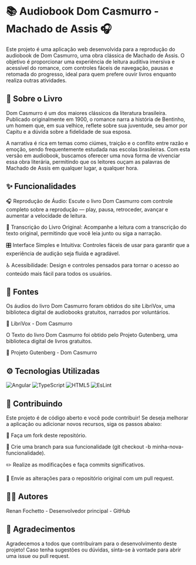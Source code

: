 # 📚 Audiobook Dom Casmurro - Machado de Assis 🎧

Este projeto é uma aplicação web desenvolvida para a reprodução do audiobook de Dom Casmurro, uma obra clássica de Machado de Assis. O objetivo é proporcionar uma experiência de leitura auditiva imersiva e acessível do romance, com controles fáceis de navegação, pausas e retomada do progresso, ideal para quem prefere ouvir livros enquanto realiza outras atividades.


## 📖 Sobre o Livro

Dom Casmurro é um dos maiores clássicos da literatura brasileira. Publicado originalmente em 1900, o romance narra a história de Bentinho, um homem que, em sua velhice, reflete sobre sua juventude, seu amor por Capitu e a dúvida sobre a fidelidade de sua esposa.

A narrativa é rica em temas como ciúmes, traição e o conflito entre razão e emoção, sendo frequentemente estudada nas escolas brasileiras. Com esta versão em audiobook, buscamos oferecer uma nova forma de vivenciar essa obra literária, permitindo que os leitores ouçam as palavras de Machado de Assis em qualquer lugar, a qualquer hora.


## ✨ Funcionalidades

🎧 Reprodução de Áudio: Escute o livro Dom Casmurro com controle completo sobre a reprodução — play, pausa, retroceder, avançar e aumentar a velocidade de leitura.

📖 Transcrição do Livro Original: Acompanhe a leitura com a transcrição do texto original, permitindo que você leia junto ou siga a narração.

🎛️ Interface Simples e Intuitiva: Controles fáceis de usar para garantir que a experiência de audição seja fluída e agradável.

♿ Acessibilidade: Design e controles pensados para tornar o acesso ao conteúdo mais fácil para todos os usuários.


## 🔗 Fontes

Os áudios do livro Dom Casmurro foram obtidos do site LibriVox, uma biblioteca digital de audiobooks gratuitos, narrados por voluntários.

🔗 LibriVox - Dom Casmurro

O Texto do livro Dom Casmurro foi obtido pelo Projeto Gutenberg, uma biblioteca digital de livros gratuitos.

🔗 Projeto Gutenberg - Dom Casmurro


## ⚙️ Tecnologias Utilizadas

![Angular](https://img.shields.io/badge/Angular-%E2%9C%94-brightgreen?logo=angular&logoColor=white&style=flat-square)
![TypeScript](https://img.shields.io/badge/TypeScript-%E2%9C%94-3178C6?logo=typescript&logoColor=white&style=flat-square)
![HTML5](https://img.shields.io/badge/HTML5-%E2%9C%94-E34F26?logo=html5&logoColor=white&style=flat-square)
![EsLint](https://img.shields.io/badge/EsLint-%E2%9C%94-4B32C3?logo=eslint&logoColor=white&style=flat-square)


## 🚀 Contribuindo

Este projeto é de código aberto e você pode contribuir! Se deseja melhorar a aplicação ou adicionar novos recursos, siga os passos abaixo:

🍴 Faça um fork deste repositório.

🌱 Crie uma branch para sua funcionalidade (git checkout -b minha-nova-funcionalidade).

✏️ Realize as modificações e faça commits significativos.

🔄 Envie as alterações para o repositório original com um pull request.



## 👨‍💻 Autores

Renan Fochetto - Desenvolvedor principal - GitHub


## 🙏 Agradecimentos

Agradecemos a todos que contribuíram para o desenvolvimento deste projeto! Caso tenha sugestões ou dúvidas, sinta-se à vontade para abrir uma issue ou pull request.

